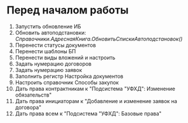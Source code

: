 # Перед началом работы

1. Запустить обновление ИБ
2. Обновить автоподстановки: *Справочники.АдреснаяКнига.ОбновитьСпискиАвтоподстановок()*
3. Перенести статусы документов
4. Перенести шаблоны БП
5. Перенести виды вложений и настроить
6. Задать нумерацию договоров
7. Задать нумерацию заявок
8. Заполнить регистр Настройка документов
9. Настроить справочник Способы закупок
10. Дать права контрактникам к "Подсистема "УФХД": Изменение обязательств"
11. Дать права инициаторам к "Добавление и изменение заявок на договора"
12. Дать права всем к "Подсистема "УФХД": Базовые права"